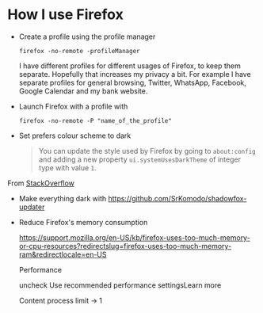 # How I use Firefox

* Create a profile using the profile manager

  ```
  firefox -no-remote -profileManager
  ```

  I have different profiles for different usages of Firefox, to keep
  them separate. Hopefully that increases my privacy a bit. For
  example I have separate profiles for general browsing, Twitter,
  WhatsApp, Facebook, Google Calendar and my bank website.

* Launch Firefox with a profile with

  ```
  firefox -no-remote -P "name_of_the_profile"
  ```

* Set prefers colour scheme to dark

  > You can update the style used by Firefox by going to `about:config`
  > and adding a new property `ui.systemUsesDarkTheme` of integer type
  > with value `1`.

 From
 [StackOverflow](https://stackoverflow.com/questions/56401662/firefox-how-to-test-prefers-color-scheme/56757527#56757527)

* Make everything dark with <https://github.com/SrKomodo/shadowfox-updater>


* Reduce Firefox's memory consumption

  <https://support.mozilla.org/en-US/kb/firefox-uses-too-much-memory-or-cpu-resources?redirectslug=firefox-uses-too-much-memory-ram&redirectlocale=en-US>

  Performance

  uncheck Use recommended performance settingsLearn more

  Content process limit -> 1
